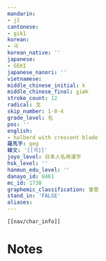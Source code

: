 ```yaml
---
mandarin:
- jǐ
cantonese:
- gik1
korean:
- 극
korean_native: ''
japanese:
- GEKI
japanese_nanori: ''
vietnamese:
middle_chinese_initial: k
middle_chinese_final: ɣiæk
stroke_count: 12
radical: 戈
skip_number: 1-8-4
grade_level: 名
pos: ''
english:
- halberd with crescent blade
羅馬字: geg
韓文: '[[걱]]'
joyo_level: 日本人名用漢字
hsk_level: ''
hanmun_edu_level: ''
danayo_id: 8461
mc_id: 1730
graphemic_classification: 會意
stand_in: 'FALSE'
aliases:
---
```

```meta-bind-embed
[[nav/char_info]]
```

# Notes
